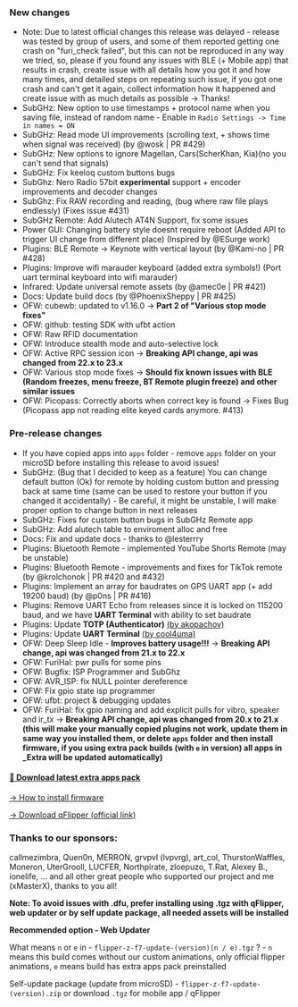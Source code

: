 ### New changes 
* Note: Due to latest official changes this release was delayed - release was tested by group of users, and some of them reported getting one crash on "furi_check failed", but this can not be reproduced in any way we tried, so, please if you found any issues with BLE (+ Mobile app) that results in crash, create issue with all details how you got it and how many times, and detailed steps on repeating such issue, if you got one crash and can't get it again, collect information how it happened and create issue with as much details as possible -> Thanks!
* SubGHz: New option to use timestamps + protocol name when you saving file, instead of random name - Enable in `Radio Settings -> Time in names = ON`
* SubGHz: Read mode UI improvements (scrolling text, + shows time when signal was received) (by @wosk | PR #429)
* SubGHz: New options to ignore Magellan, Cars(ScherKhan, Kia)(no you can't send that signals)
* SubGHz: Fix keeloq custom buttons bugs
* SubGhz: Nero Radio 57bit **experimental** support + encoder improvements and decoder changes
* SubGhz: Fix RAW recording and reading, (bug where raw file plays endlessly) (Fixes issue #431)
* SubGHz Remote: Add Alutech AT4N Support, fix some issues
* Power GUI: Changing battery style doesnt require reboot (Added API to trigger UI change from different place) (Inspired by @ESurge work)
* Plugins: BLE Remote -> Keynote with vertical layout (by @Kami-no | PR #428)
* Plugins: Improve wifi marauder keyboard (added extra symbols!) (Port uart terminal keyboard into wifi marauder)
* Infrared: Update universal remote assets (by @amec0e | PR #421)
* Docs: Update build docs (by @PhoenixSheppy | PR #425)
* OFW: cubewb: updated to v1.16.0 -> **Part 2 of "Various stop mode fixes"**
* OFW: github: testing SDK with ufbt action 
* OFW: Raw RFID documentation
* OFW: Introduce stealth mode and auto-selective lock
* OFW: Active RPC session icon -> **Breaking API change, api was changed from 22.x to 23.x** 
* OFW: Various stop mode fixes -> **Should fix known issues with BLE (Random freezes, menu freeze, BT Remote plugin freeze) and other similar issues**
* OFW: Picopass: Correctly aborts when correct key is found -> Fixes Bug (Picopass app not reading elite keyed cards anymore. #413)
### Pre-release changes
* If you have copied apps into `apps` folder - remove `apps` folder on your microSD before installing this release to avoid issues!
* SubGHz: (Bug that I decided to keep as a feature) You can change default button (Ok) for remote by holding custom button and pressing back at same time (same can be used to restore your button if you changed it accidentally) - Be careful, it might be unstable, I will make proper option to change button in next releases
* SubGHz: Fixes for custom button bugs in SubGHz Remote app
* SubGHz: Add alutech table to enviroment alloc and free
* Docs: Fix and update docs - thanks to @lesterrry
* Plugins: Bluetooth Remote - implemented YouTube Shorts Remote (may be unstable)
* Plugins: Bluetooth Remote - improvements and fixes for TikTok remote (by @krolchonok | PR #420 and #432)
* Plugins: Implement an array for baudrates on GPS UART app (+ add 19200 baud) (by @p0ns | PR #416)
* Plugins: Remove UART Echo from releases since it is locked on 115200 baud, and we have **UART Terminal** with ability to set baudrate
* Plugins: Update **TOTP (Authenticator)** [(by akopachov)](https://github.com/akopachov/flipper-zero_authenticator)
* Plugins: Update **UART Terminal** [(by cool4uma)](https://github.com/cool4uma/UART_Terminal/tree/main)
* OFW: Deep Sleep Idle - **Improves battery usage!!!** -> **Breaking API change, api was changed from 21.x to 22.x** 
* OFW: FuriHal: pwr pulls for some pins
* OFW: Bugfix: ISP Programmer and SubGhz
* OFW: AVR_ISP: fix NULL pointer dereference
* OFW: Fix gpio state isp programmer
* OFW: ufbt: project & debugging updates
* OFW: FuriHal: fix gpio naming and add explicit pulls for vibro, speaker and ir_tx -> **Breaking API change, api was changed from 20.x to 21.x** 
**(this will make your manually copied plugins not work, update them in same way you installed them, or delete `apps` folder and then install firmware, if you using extra pack builds (with `e` in version) all apps in _Extra will be updated automatically)**

#### [🎲 Download latest extra apps pack](https://github.com/xMasterX/all-the-plugins/archive/refs/heads/main.zip)

[-> How to install firmware](https://github.com/DarkFlippers/unleashed-firmware/blob/dev/documentation/HowToInstall.md)

[-> Download qFlipper (official link)](https://flipperzero.one/update)

### Thanks to our sponsors:
callmezimbra, Quen0n, MERRON, grvpvl (lvpvrg), art_col, ThurstonWaffles, Moneron, UterGrooll, LUCFER, Northpirate, zloepuzo, T.Rat, Alexey B., ionelife, ...
and all other great people who supported our project and me (xMasterX), thanks to you all!

**Note: To avoid issues with .dfu, prefer installing using .tgz with qFlipper, web updater or by self update package, all needed assets will be installed**

**Recommended option - Web Updater**

What means `n` or `e` in - `flipper-z-f7-update-(version)(n / e).tgz` ? - `n` means this build comes without our custom animations, only official flipper animations, 
`e` means build has extra apps pack preinstalled

Self-update package (update from microSD) - `flipper-z-f7-update-(version).zip` or download `.tgz` for mobile app / qFlipper


